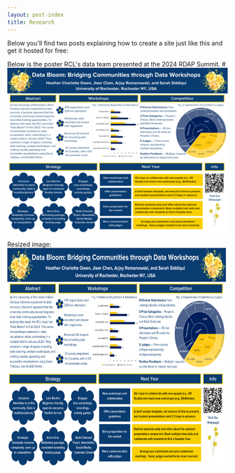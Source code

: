 ```yaml
---
layout: post-index
title: Research
---
```


Below you'll find two posts explaining how to create a site just like this and get it hosted
  for free: 

<!-- # COMMENT EXPLAINING THIS PAGE -- 
We're currently using this section of the site to host these tutorials,
  but you might want to use it to showcase and describe your `Research`,
  to chronicle various `Talks` you've given over your history, or to
  write about various news or updates that have happened to you.

You can update the `title` of file (line 3) to change the heading of 
  the page and its title in the browser. To change how it's referred to
  in the navigation and/or adjust its url, see `data/navigation.yml` file.
-->

Below is the poster RCL's data team presented at the 2024 RDAP Summit.
#![Poster](images/RDAP2024_DataBloom_Poster_Rochester.png)

Resized image:
<img src="images/RDAP2024_DataBloom_Poster_Rochester.png" width="500" height="500">
